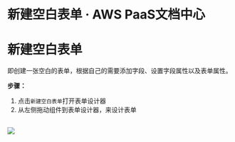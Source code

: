 # 新建空白表单 · AWS PaaS文档中心

# 新建空白表单

即创建一张空白的表单，根据自己的需要添加字段、设置字段属性以及表单属性。

**步骤：**

  1. 点击`新建空白表单`打开表单设计器
  2. 从左侧拖动组件到表单设计器，来设计表单

[![](https://docs.awspaas.com/user-manual/aws-pass-console-user-manual-form-vue-64ga/create/createform.png)](<createform.png>)  
---